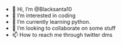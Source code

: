 - 👋 Hi, I’m @Blacksanta10
- 👀 I’m interested in coding
- 🌱 I’m currently learning python. 
- 💞️ I’m looking to collaborate on some stuff
- 📫 How to reach me through twitter dms

<!---
Blacksanta10/Blacksanta10 is a ✨ special ✨ repository because its `README.md` (this file) appears on your GitHub profile.
You can click the Preview link to take a look at your changes.
--->
